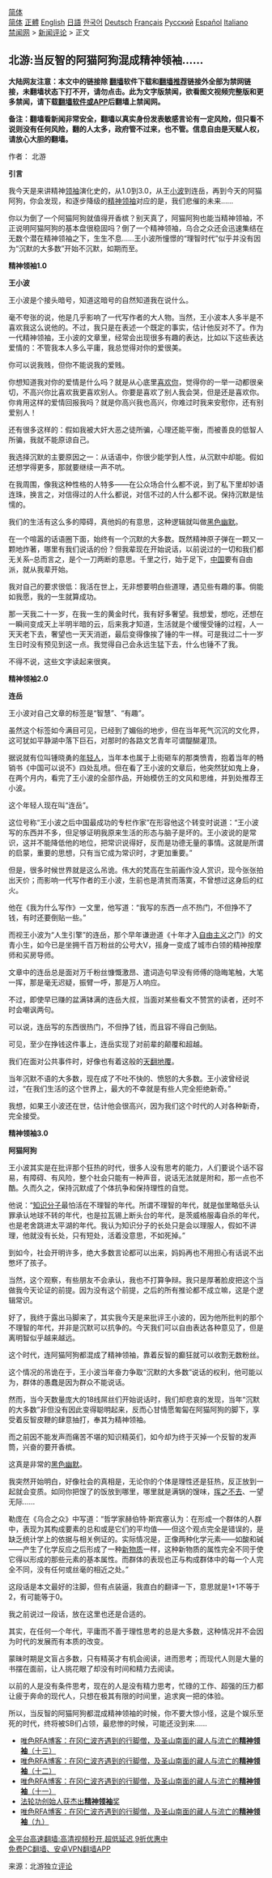  <!-- 面包屑导航 --> <div class="breadcrumb"><!-- GTranslate: https://gtranslate.io/ -->  <div class="switcher notranslate">  <div class="selected">  <a href="#" onclick="return false;"> 简体</a>  </div>  <div class="option">  <a href="https://www.bannedbook.org" onclick="doGTranslate('zh-CN|zh-CN');jQuery('div.switcher div.selected a').html(jQuery(this).html());return false;" title="简体中文" class="nturl selected"> 简体</a>  <a href="https://www.bannedbook.org/zh-tw/" onclick="doGTranslate('zh-CN|zh-TW');jQuery('div.switcher div.selected a').html(jQuery(this).html());return false;" title="繁體中文" class="nturl"> 正體</a>  <a href="https://www.bannedbook.org/en/" onclick="doGTranslate('zh-CN|en');jQuery('div.switcher div.selected a').html(jQuery(this).html());return false;" title="English" class="nturl"> English</a>  <a href="https://www.bannedbook.org/ja/" onclick="doGTranslate('zh-CN|ja');jQuery('div.switcher div.selected a').html(jQuery(this).html());return false;" title="日本語" class="nturl"> 日語</a>  <a href="https://www.bannedbook.org/ko/" onclick="doGTranslate('zh-CN|ko');jQuery('div.switcher div.selected a').html(jQuery(this).html());return false;" title="한국어" class="nturl"> 한국어</a>  <a href="https://www.bannedbook.org/de/" onclick="doGTranslate('zh-CN|de');jQuery('div.switcher div.selected a').html(jQuery(this).html());return false;" title="Deutsch" class="nturl"> Deutsch</a>  <a href="https://www.bannedbook.org/fr/" onclick="doGTranslate('zh-CN|fr');jQuery('div.switcher div.selected a').html(jQuery(this).html());return false;" title="Français" class="nturl"> Français</a>  <a href="https://www.bannedbook.org/ru/" onclick="doGTranslate('zh-CN|ru');jQuery('div.switcher div.selected a').html(jQuery(this).html());return false;" title="Русский" class="nturl"> Русский</a>  <a href="https://www.bannedbook.org/es/" onclick="doGTranslate('zh-CN|es');jQuery('div.switcher div.selected a').html(jQuery(this).html());return false;" title="Español" class="nturl"> Español</a>  <a href="https://www.bannedbook.org/it/" onclick="doGTranslate('zh-CN|it');jQuery('div.switcher div.selected a').html(jQuery(this).html());return false;" title="Italiano" class="nturl"> Italiano</a>  </div>  </div>      <div class='breadcrumb-sub'><!-- Breadcrumb NavXT 6.3.0 --> <a href="https://www.bannedbook.org/" class="home">禁闻网</a> &gt; <a href="https://www.bannedbook.org/bnews/comments/" class="category">新闻评论</a> &gt; 正文</div></div><h2>北游:当反智的阿猫阿狗混成精神领袖……</h2> <p class="notice"><b>大陆网友注意：本文中的链接除 <a href="https://github.com/bannedbook/fanqiang" >翻墙</a>软件下载和<a href="https://github.com/killgcd/justmysocks/blob/master/README.md">翻墙推荐</a>链接外全部为禁网链接，未翻墙状态下打不开，请勿点击。此为文字版禁闻，欲看图文视频完整版和更多禁闻，请下载<a href="https://github.com/bannedbook/fanqiang">翻墙软件或APP</a>后翻墙上禁闻网。</p><p>备注：翻墙看新闻非常安全，翻墙以真实身份发表敏感言论有一定风险，但只看不说则没有任何风险，翻的人太多，政府管不过来，也不管。信息自由是天赋人权，请放心大胆的翻墙。</b></p>  <div class="entry"> <p>作者： 北游</p> <p><strong>引言</strong></p> <p>我今天是来讲精神<a href="https://www.bannedbook.org/bnews/tag/%E9%A2%86%E8%A2%96/" class="st_tag internal_tag" rel="tag" title="标签 领袖 下的日志">领袖</a>演化史的，从1.0到3.0，从王<a href="https://www.bannedbook.org/bnews/tag/%e5%b0%8f%e6%b3%a2/" class="st_tag internal_tag" rel="tag" title="标签 小波 下的日志">小波</a>到连岳，再到今天的阿猫阿狗，你会发现，和逐步降级的<a href="https://www.bannedbook.org/bnews/tag/%e7%b2%be%e7%a5%9e%e9%a2%86%e8%a2%96/" class="st_tag internal_tag" rel="tag" title="标签 精神领袖 下的日志">精神领袖</a>对应的是，我们悲催的未来……</p> <p>你以为倒了一个阿猫阿狗就值得开香槟？别天真了，阿猫阿狗也能当精神领袖，不正说明阿猫阿狗的基本盘很稳固吗？倒了一个精神领袖，乌合之众还会迅速集结在无数个潜在精神领袖之下，生生不息……王小波所憧憬的“理智时代”似乎并没有因为“沉默的大多数”开始不沉默，如期而至。</p> <p><strong>精神领袖</strong><strong>1.0</strong></p> <p><strong>王小波</strong></p> <p>王小波是个接头暗号，知道这暗号的自然知道我在说什么。</p> <p>毫不夸张的说，他是几乎影响了一代写作者的大人物。当然，王小波本人多半是不喜欢我这么说他的。不过，我只是在表述一个既定的事实，估计他反对不了。作为一代精神领袖，王小波的文章里，经常会出现很多有趣的表达，比如以下这些表达爱情的：不管我本人多么平庸，我总觉得对你的爱很美。</p> <p>你可以说我贱，但你不能说我的爱贱。</p> <p>你想知道我对你的爱情是什么吗？就是从心底里<a href="https://www.bannedbook.org/bnews/tag/%E5%96%9C%E6%AC%A2%E4%BD%A0/" class="st_tag internal_tag" rel="tag" title="标签 喜欢你 下的日志">喜欢你</a>，觉得你的一举一动都很亲切，不高兴你比喜欢我更喜欢别人。你要是喜欢了别人我会哭，但是还是喜欢你。你肯用这样的爱情回报我吗？就是你高兴我也高兴，你难过时我来安慰你，还有别爱别人！</p> <p>还有很多这样的：假如我被大奸大恶之徒所骗，心理还能平衡，而被善良的低智人所骗，我就不能原谅自己。</p> <p>我选择沉默的主要原因之一：从话语中，你很少能学到人性，从沉默中却能。假如还想学得更多，那就要继续一声不吭。</p> <p>在我周围，像我这种性格的人特多——在公众场合什么都不说，到了私下里却妙语连珠，换言之，对信得过的人什么都说，对信不过的人什么都不说。保持沉默是怯懦的。</p> <p>我们的生活有这么多的障碍，真他妈的有意思，这种逻辑就叫做<span class='wp_keywordlink'><a href="https://www.bannedbook.org/forum2/topic933.html" title="《红色幽默与黑色幽默——人民中国史》" target="_blank">黑色幽默</a></span>。</p>  <p>在一个喧嚣的话语圈下面，始终有一个沉默的大多数。既然精神原子弹在一颗又一颗地炸著，哪里有我们说话的份？但我辈现在开始说话，以前说过的一切和我们都无关系–总而言之，是个一刀两断的意思。千里之行，始于足下，<span class='wp_keywordlink_affiliate'><a href="https://www.bannedbook.org/" title="中国" target="_blank">中国</a></span>要有自由派，就从我辈开始。</p> <p>我对自己的要求很低：我活在世上，无非想要明白些道理，遇见些有趣的事。倘能如我愿，我的一生就算成功。</p> <p>那一天我二十一岁，在我一生的黄金时代，我有好多奢望。我想爱，想吃，还想在一瞬间变成天上半明半暗的云，后来我才知道，生活就是个缓慢受锤的过程，人一天天老下去，奢望也一天天消逝，最后变得像挨了锤的牛一样。可是我过二十一岁生日时没有预见到这一点。我觉得自己会永远生猛下去，什么也锤不了我。</p> <p>不得不说，这些文字读起来很爽。</p> <p><strong>精神领袖</strong><strong>2.0</strong></p> <p><strong>连岳</strong></p> <p>王小波对自己文章的标签是“智慧”、“有趣”。</p> <p>虽然这个标签如今满目可见，已经到了媚俗的地步，但在当年死气沉沉的文化界，这可犹如平静湖中落下巨石，对那时的各路文艺青年可谓醍醐灌顶。</p> <p>据说就有位叫锺晓勇的<a href="https://www.bannedbook.org/bnews/tag/%e5%b9%b4%e8%bd%bb%e4%ba%ba/" class="st_tag internal_tag" rel="tag" title="标签 年轻人 下的日志">年轻人</a>，当年本也属于上街砸车的那类愤青，抱着当年的畅销书《中国可以说不》四处乱喷。但在看了王小波的文章后，他突然犹如鬼上身，在两个月内，看完了王小波的全部作品，开始模仿王的文风和思维，并到处推荐王小波。</p> <p>这个年轻人现在叫“连岳”。</p> <p>这位号称“王小波之后中国最成功的专栏作家”在形容他这个转变时说道：“王小波写的东西并不多，但足够证明我原来生活的形态与脑子是坏的。王小波说的是常识，这并不能降低他的地位，把常识说得好，反而是功德无量的事情。这就是所谓的启蒙，重要的思想，只有当它成为常识时，才更加重要。”</p> <p>但是，很多时候世界就是这么吊诡。伟大的梵高在生前画作没人赏识，现今张张拍出天价；而影响一代写作者的王小波，生前也是清贫而落寞，不曾想过这身后的红火。</p> <p>他在《我为什么写作》一文里，他写道：“我写的东西一点不热门，不但挣不了钱，有时还要倒贴一些。”</p> <p>而视王小波为“人生引擎”的连岳，那个早年谦逊道《十年才入<a href="https://www.bannedbook.org/bnews/tag/%e8%87%aa%e7%94%b1%e4%b8%bb%e4%b9%89/" class="st_tag internal_tag" rel="tag" title="标签 自由主义 下的日志">自由主义</a>之门》的文青小生，如今已是坐拥千百万粉丝的公号大V，摇身一变成了城市白领的精神按摩师和买房导师。</p>  <p>文章中的连岳总是面对万千粉丝慷慨激昂、遣词造句早没有师傅的隐晦笔触，大笔一挥，那是毫无迟疑，振臂一呼，那是万人响应。</p> <p>不过，即使早已赚的盆满钵满的连岳大叔，当面对某些看文不赞赏的读者，还时不时会嘲讽两句。</p> <p>可以说，连岳写的东西很热门，不但挣了钱，而且容不得自己倒贴。</p> <p>可见，至少在挣钱这件事上，连岳实现了对前辈的颠覆和超越。</p> <p>我们在面对公共事件时，好像也有着这般的<span class='wp_keywordlink'><a href="https://www.bannedbook.org/forum2/topic1242.html" title="天翻地覆慨而慷：记南开大学无产阶级文化大革命" target="_blank">天翻地覆</a></span>。</p> <p>当年沉默不语的大多数，现在成了不吐不快的、愤怒的大多数。王小波曾经说过，“在我们生活的这个世界上，最大的不幸就是有些人完全拒绝新奇。”</p> <p>我想，如果王小波还在世，估计他会很高兴，因为我们这个时代的人对各种新奇，完全接受。</p> <p><strong>精神领袖</strong><strong>3.0</strong></p> <p><strong>阿猫阿狗</strong></p> <p>王小波其实是在批评那个狂热的时代，很多人没有思考的能力，人们要说个话不容易，有障碍、有风险，整个社会只能有一种声音，说话无法就是附和，那一点也不酷。久而久之，保持沉默成了个体抗争和保持理性的自觉。</p> <p>他说：“<a href="https://www.bannedbook.org/bnews/tag/%e7%9f%a5%e8%af%86%e5%88%86%e5%ad%90/" class="st_tag internal_tag" rel="tag" title="标签 知识分子 下的日志">知识分子</a>最怕活在不理智的年代。所谓不理智的年代，就是伽里略低头认罪承认地球不转的年代，也是拉瓦锡上断头台的年代，是茨威格服毒自杀的年代，也是老舍跳进太平湖的年代。我认为知识分子的长处只是会以理服人，假如不讲理，他就没有长处，只有短处，活着没意思，不如死掉。”</p> <p>到如今，社会开明许多，绝大多数言论都可以出来，妈妈再也不用担心有话说不出憋坏了孩子。</p> <p>当然，这个观察，有些朋友不会承认，我也不打算争辩。我只是厚著脸皮把这个当做我今天论证的前提。因为没有这个前提，之后的所有推论都不成立嘛，这是个逻辑常识。</p> <p>好了，我终于露出马脚来了，其实我今天是来批评王小波的，因为他所批判的那个不理智的年代，并非是沉默可以抗争的。今天我们可以自由表达各种意见了，但是离明智似乎越来越远。</p>  <p>这个时代，连阿猫阿狗都混成了精神领袖，靠着反智的癫狂就可以收割无数粉丝。</p> <p>这个情况的吊诡在于，王小波当年奋力争取“沉默的大多数”说话的权利，他可能以为，群体的愚蠢是因为群众不能说话。</p> <p>然而，当今天数量庞大的18线屌丝们开始说话时，我们却悲哀的发现，当年“沉默的大多数”非但没有因此变得聪明起来，反而心甘情愿匍匐在阿猫阿狗的脚下，享受着反智皮鞭的肆意抽打，奉其为精神领袖。</p> <p>而之前因不能发声而痛苦不堪的知识精英们，如今却为终于灭掉一个反智的发声筒，兴奋的要开香槟。</p> <p>这真是非常的<a href="https://www.bannedbook.org/bnews/tag/%E9%BB%91%E8%89%B2%E5%B9%BD%E9%BB%98/" class="st_tag internal_tag" rel="tag" title="标签 黑色幽默 下的日志">黑色幽默</a>。</p> <p>我突然开始明白，好像社会的真相是，无论你的个体是理性还是狂热，反正放到一起就会变质。如同你把馊了的饭放到哪里，哪里就是满锅的馊味，<span class='wp_keywordlink'><a href="https://www.bannedbook.org/forum2/topic1699.html" title="正见网《章冬：挥之不去》" target="_blank">挥之不去</a></span>、一望无际……</p> <p>勒庞在《乌合之众》中写道：“哲学家赫伯特·斯宾塞认为：在形成一个群体的人群中，表现为其构成要素的总和或是它们的平均值——但这个观点完全是错误的，是缺乏统计学上的依据与相关例证的。实际情况是，正像两种化学元素——如酸和碱——产生了化学反应之后形成了一种<a href="https://www.bannedbook.org/bnews/tag/%E6%96%B0%E7%89%A9%E8%B4%A8/" class="st_tag internal_tag" rel="tag" title="标签 新物质 下的日志">新物质</a>一样，这种新物质的属性完全不同于使它得以形成的那些元素的基本属性。而群体的表现也正与构成群体中的每一个人完全不同，没有任何或丝毫的相近之处。”</p> <p>这段话是本文最好的注脚，但有点装逼，我直白的翻译一下，意思就是1+1不等于2，有可能等于0。</p> <p>我之前说过一段话，放在这里也还是合适的。</p> <p>其实，在任何一个年代，平庸而不善于理性思考的总是大多数，这种情况并不会因为时代的发展而有本质的改变。</p> <p>蒙昧时期是文盲占多数，只有精英才有机会阅读，进而思考；而现代人则是大量的书摆在面前，让人挑花眼了却没有时间和精力去阅读。</p> <p>以前的人是没有条件思考，现在的人是没有精力思考，忙碌的工作、超强的压力都让疲于奔命的现代人，只想在极其有限的时间里，追求爽一把的体验。</p> <p>所以，当反智的阿猫阿狗都混成精神领袖的时候，你不要大惊小怪，这是个娱乐至死的时代，终将被SB们占领，最悲惨的时候，可能还没到来……</p> <ul class='op-related-articles' title='相关阅读'> <li><a href='https://www.bannedbook.org/bnews/comments/20210802/1598977.html' target='_blank'>唯色RFA博客：在冈仁波齐遇到的行脚僧，及圣山南面的藏人与流亡的<b>精神领袖</b>（十三）</a></li> <li><a href='https://www.bannedbook.org/bnews/comments/20210623/1572440.html' target='_blank'>唯色RFA博客：在冈仁波齐遇到的行脚僧，及圣山南面的藏人与流亡的<b>精神领袖</b>（十二）</a></li> <li><a href='https://www.bannedbook.org/bnews/comments/20210603/1558936.html' target='_blank'>唯色RFA博客：在冈仁波齐遇到的行脚僧，及圣山南面的藏人与流亡的<b>精神领袖</b>（十一）</a></li> <li><a href='https://www.bannedbook.org/bnews/comments/20210527/1555061.html' target='_blank'>法轮功创始人获杰出<b>精神领袖</b>奖</a></li> <li><a href='https://www.bannedbook.org/bnews/comments/20210507/1541804.html' target='_blank'>唯色RFA博客：在冈仁波齐遇到的行脚僧，及圣山南面的藏人与流亡的<b>精神领袖</b>（九）</a></li> </ul> <p class="texttj"> <a href="https://github.com/bannedbook/fanqiang/wiki/V2ray%E6%9C%BA%E5%9C%BA" target="_blank">全平台高速翻墙:高清视频秒开,超低延迟,9折优惠中</a><br/> <a href="https://github.com/bannedbook/fanqiang/wiki/%E7%A6%81%E9%97%BB%E7%BD%91%E5%AE%89%E5%8D%93%E7%BF%BB%E5%A2%99%E6%96%B0%E9%97%BBAPP" target="_blank">免费PC翻墙、安卓VPN翻墙APP</a></p> <p> 来源：北游独立<span class='wp_keywordlink_affiliate'><a href="https://www.bannedbook.org/bnews/comments/" title="新闻评论" target="_blank">评论</a></span> </p><a name='sharetosocial'></a>  <div style="margin-bottom:5px;padding-bottom:5px;clear:both"> <div id="archive-pix-1" class="banner-ads"> <!-- AuctionX Display platform tag START --> <div id="26318x728x90x621x_ADSLOT2" clicktrack="%%CLICK_URL_ESC%%"></div> <!-- AuctionX Display platform tag END --> </div> <div id="archive-pix-2" class="banner-ads"> <!-- AuctionX Display platform tag START --> <div id="26315x300x250x621x_ADSLOT2" clicktrack="%%CLICK_URL_ESC%%"></div> <!-- AuctionX Display platform tag END --> </div> </div>  <div id="archive-pix-1" class="banner-ads"> <!-- AuctionX Display platform tag START --> <div id="26318x728x90x621x_ADSLOT3" clicktrack="%%CLICK_URL_ESC%%"></div> <!-- AuctionX Display platform tag END --> </div> </div><!--END ENTRY--> 